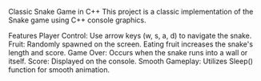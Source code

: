 Classic Snake Game in C++
This project is a classic implementation of the Snake game using C++ console graphics.

Features
Player Control: Use arrow keys (w, s, a, d) to navigate the snake.
Fruit: Randomly spawned on the screen. Eating fruit increases the snake's length and score.
Game Over: Occurs when the snake runs into a wall or itself.
Score: Displayed on the console.
Smooth Gameplay: Utilizes Sleep() function for smooth animation.
